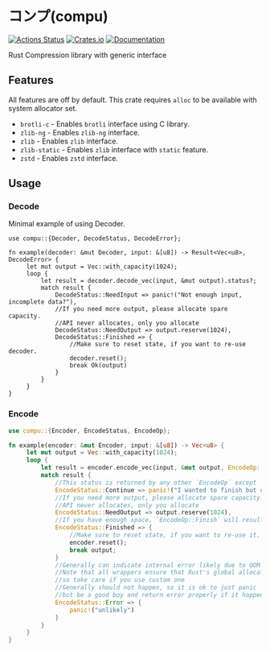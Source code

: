 # コンプ(compu)

[![Actions Status](https://github.com/DoumanAsh/compu/workflows/Rust/badge.svg)](https://github.com/DoumanAsh/compu/actions)
[![Crates.io](https://img.shields.io/crates/v/compu.svg)](https://crates.io/crates/compu)
[![Documentation](https://docs.rs/compu/badge.svg)](https://docs.rs/crate/compu/)

Rust Compression library with generic interface

## Features

All features are off by default.
This crate requires `alloc` to be available with system allocator set.

- `brotli-c` - Enables `brotli` interface using C library.
- `zlib-ng` - Enables `zlib-ng` interface.
- `zlib` - Enables `zlib` interface.
- `zlib-static` - Enables `zlib` interface with `static` feature.
- `zstd` - Enables `zstd` interface.

## Usage

### Decode

Minimal example of using Decoder.

```rust,no_run
use compu::{Decoder, DecodeStatus, DecodeError};

fn example(decoder: &mut Decoder, input: &[u8]) -> Result<Vec<u8>, DecodeError> {
     let mut output = Vec::with_capacity(1024);
     loop {
         let result = decoder.decode_vec(input, &mut output).status?;
         match result {
             DecodeStatus::NeedInput => panic!("Not enough input, incomplete data?"),
             //If you need more output, please allocate spare capacity.
             //API never allocates, only you allocate
             DecodeStatus::NeedOutput => output.reserve(1024),
             DecodeStatus::Finished => {
                 //Make sure to reset state, if you want to re-use decoder.
                 decoder.reset();
                 break Ok(output)
             }
         }
     }
}
```

### Encode

```rust
use compu::{Encoder, EncodeStatus, EncodeOp};

fn example(encoder: &mut Encoder, input: &[u8]) -> Vec<u8> {
     let mut output = Vec::with_capacity(1024);
     loop {
         let result = encoder.encode_vec(input, &mut output, EncodeOp::Finish).status;
         match result {
             //This status is returned by any other `EncodeOp` except `Finish
             EncodeStatus::Continue => panic!("I wanted to finish but continue!?"),
             //If you need more output, please allocate spare capacity.
             //API never allocates, only you allocate
             EncodeStatus::NeedOutput => output.reserve(1024),
             //If you have enough space, `EncodeOp::Finish` will result in this operation
             EncodeStatus::Finished => {
                 //Make sure to reset state, if you want to re-use it.
                 encoder.reset();
                 break output;
             }
             //Generally can indicate internal error likely due to OOM condition.
             //Note that all wrappers ensure that Rust's global allocator is used,
             //so take care if you use custom one
             //Generally should not happen, so it is ok to just panic
             //but be a good boy and return error properly if it happens, even if it is unlikely
             EncodeStatus::Error => {
                 panic!("unlikely")
             }
         }
     }
}
```
